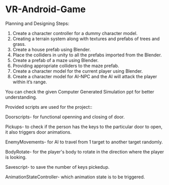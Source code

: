 # VR-Android-Game

Planning and Designing Steps:

1. Create a character controller for a dummy character model.
2. Creating a terrain system along with textures and prefabs of trees and grass.
3. Create a house prefab using Blender.
4. Place the colliders in unity to all the prefabs imported from the Blender.
5. Create a prefab of a maze using Blender.
6. Providing appropriate colliders to the maze prefab.
7. Create a character model for the current player using Blender.
8. Create a character model for AI-NPC and the AI will attack the player within it’s range.

You can check the given Computer Generated Simulation ppt for better understanding.

Provided scripts are used for the project::

Doorscripts- for functional openning and closing of door.

Pickups- to check if the person has the keys to the particular door to open, it also triggers door animations.

EnemyMovements- for AI to travel from 1 target to another target randomly.

BodyRotate- for the player's body to rotate in the direction where the player is looking.

Savescript- to save the number of keys pickedup.

AnimationStateController- which animation state is to be triggered.




